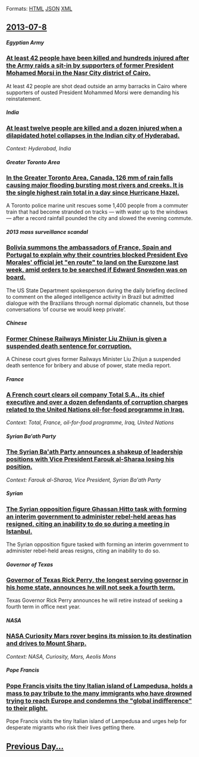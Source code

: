 
Formats: [HTML](2013/07/8/index.html)  [JSON](2013/07/8/index.json)  [XML](2013/07/8/index.xml)  

## [2013-07-8](/news/2013/07/8/index.md)

##### Egyptian Army
### [At least 42 people have been killed and hundreds injured after the Army raids a sit-in by supporters of former President Mohamed Morsi in the Nasr City district of Cairo. ](/news/2013/07/8/at-least-42-people-have-been-killed-and-hundreds-injured-after-the-army-raids-a-sit-in-by-supporters-of-former-president-mohamed-morsi-in-th.md)
At least 42 people are shot dead outside an army barracks in Cairo where supporters of ousted President Mohammed Morsi were demanding his reinstatement.

##### India
### [At least twelve people are killed and a dozen injured when a dilapidated hotel collapses in the Indian city of Hyderabad. ](/news/2013/07/8/at-least-twelve-people-are-killed-and-a-dozen-injured-when-a-dilapidated-hotel-collapses-in-the-indian-city-of-hyderabad.md)
_Context: Hyderabad, India_

##### Greater Toronto Area
### [In the Greater Toronto Area, Canada, 126 mm of rain falls causing major flooding bursting most rivers and creeks. It is the single highest rain total in a day since Hurricane Hazel. ](/news/2013/07/8/in-the-greater-toronto-area-canada-126-mm-of-rain-falls-causing-major-flooding-bursting-most-rivers-and-creeks-it-is-the-single-highest-r.md)
A Toronto police marine unit rescues some 1,400 people from a commuter train that had become stranded on tracks &mdash; with water up to the windows &mdash; after a record rainfall pounded the city and slowed the evening commute. 

##### 2013 mass surveillance scandal
### [Bolivia summons the ambassadors of France, Spain and Portugal to explain why their countries blocked President Evo Morales' official jet "en route" to land on the Eurozone last week, amid orders to be searched if Edward Snowden was on board. ](/news/2013/07/8/bolivia-summons-the-ambassadors-of-france-spain-and-portugal-to-explain-why-their-countries-blocked-president-evo-morales-official-jet-en.md)
The US State Department spokesperson during the daily briefing declined to comment on the alleged intelligence activity in Brazil but admitted dialogue with the Brazilians through normal diplomatic channels, but those conversations &lsquo;of course we would keep private&rsquo;.

##### Chinese
### [Former Chinese Railways Minister Liu Zhijun is given a suspended death sentence for corruption. ](/news/2013/07/8/former-chinese-railways-minister-liu-zhijun-is-given-a-suspended-death-sentence-for-corruption.md)
A Chinese court gives former Railways Minister Liu Zhijun a suspended death sentence for bribery and abuse of power, state media report.

##### France
### [A French court clears oil company Total S.A., its chief executive and over a dozen defendants of corruption charges related to the United Nations oil-for-food programme in Iraq. ](/news/2013/07/8/a-french-court-clears-oil-company-total-s-a-its-chief-executive-and-over-a-dozen-defendants-of-corruption-charges-related-to-the-united-na.md)
_Context: Total, France, oil-for-food programme, Iraq, United Nations_

##### Syrian Ba'ath Party
### [The Syrian Ba'ath Party announces a shakeup of leadership positions with Vice President Farouk al-Sharaa losing his position. ](/news/2013/07/8/the-syrian-ba-ath-party-announces-a-shakeup-of-leadership-positions-with-vice-president-farouk-al-sharaa-losing-his-position.md)
_Context: Farouk al-Sharaa, Vice President, Syrian Ba'ath Party_

##### Syrian
### [The Syrian opposition figure Ghassan Hitto task with forming an interim government to administer rebel-held areas has resigned, citing an inability to do so during a meeting in Istanbul. ](/news/2013/07/8/the-syrian-opposition-figure-ghassan-hitto-task-with-forming-an-interim-government-to-administer-rebel-held-areas-has-resigned-citing-an-in.md)
The Syrian opposition figure tasked with forming an interim government to administer rebel-held areas resigns, citing an inability to do so.

##### Governor of Texas
### [Governor of Texas Rick Perry, the longest serving governor in his home state, announces he will not seek a fourth term. ](/news/2013/07/8/governor-of-texas-rick-perry-the-longest-serving-governor-in-his-home-state-announces-he-will-not-seek-a-fourth-term.md)
Texas Governor Rick Perry announces he will retire instead of seeking a fourth term in office next year.

##### NASA
### [NASA Curiosity Mars rover begins its mission to its destination and drives to Mount Sharp. ](/news/2013/07/8/nasa-curiosity-mars-rover-begins-its-mission-to-its-destination-and-drives-to-mount-sharp.md)
_Context: NASA, Curiosity, Mars, Aeolis Mons_

##### Pope Francis
### [Pope Francis visits the tiny Italian island of Lampedusa, holds a mass to pay tribute to the many immigrants who have drowned trying to reach Europe and condemns the "global indifference" to their plight. ](/news/2013/07/8/pope-francis-visits-the-tiny-italian-island-of-lampedusa-holds-a-mass-to-pay-tribute-to-the-many-immigrants-who-have-drowned-trying-to-reac.md)
Pope Francis visits the tiny Italian island of Lampedusa and urges help for desperate migrants who risk their lives getting there.

## [Previous Day...](/news/2013/07/7/index.md)

